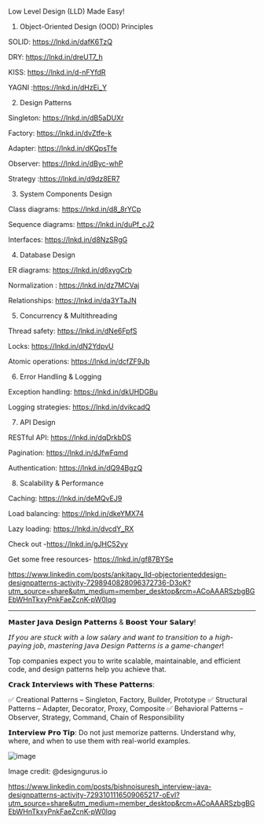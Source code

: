Low Level Design (LLD) Made Easy!

1. Object-Oriented Design (OOD) Principles

SOLID: https://lnkd.in/dafK6TzQ

DRY: https://lnkd.in/dreUT7_h

KISS: https://lnkd.in/d-nFYfdR

YAGNI :https://lnkd.in/dHzEi_Y


2. Design Patterns

Singleton: https://lnkd.in/dB5aDUXr

Factory: https://lnkd.in/dvZtfe-k

Adapter: https://lnkd.in/dKQpsTfe

Observer: https://lnkd.in/dByc-whP

Strategy :https://lnkd.in/d9dz8ER7


3. System Components Design

Class diagrams: https://lnkd.in/d8_8rYCp

Sequence diagrams: https://lnkd.in/duPf_cJ2

Interfaces: https://lnkd.in/d8NzSRgG


4. Database Design

ER diagrams: https://lnkd.in/d6xygCrb

Normalization : https://lnkd.in/dz7MCVaj

Relationships: https://lnkd.in/da3YTaJN


5. Concurrency & Multithreading

Thread safety: https://lnkd.in/dNe6FpfS

Locks: https://lnkd.in/dN2YdpvU

Atomic operations: https://lnkd.in/dcfZF9Jb


6. Error Handling & Logging

Exception handling: https://lnkd.in/dkUHDGBu

Logging strategies: https://lnkd.in/dvikcadQ


7. API Design

RESTful API: https://lnkd.in/dqDrkbDS

Pagination: https://lnkd.in/dJfwFqmd

Authentication: https://lnkd.in/dQ94BgzQ


8. Scalability & Performance

Caching: https://lnkd.in/deMQvEJ9

Load balancing: https://lnkd.in/dkeYMX74

Lazy loading: https://lnkd.in/dvcdY_RX



Check out -https://lnkd.in/gJHC52yy


Get some free resources- https://lnkd.in/gf87BYSe

https://www.linkedin.com/posts/ankitapy_lld-objectorienteddesign-designpatterns-activity-7298940828096372736-D3oK?utm_source=share&utm_medium=member_desktop&rcm=ACoAAARSzbgBGEbWHnTkxyPnkFaeZcnK-pW0lqg

**********************


𝗠𝗮𝘀𝘁𝗲𝗿 𝗝𝗮𝘃𝗮 𝗗𝗲𝘀𝗶𝗴𝗻 𝗣𝗮𝘁𝘁𝗲𝗿𝗻𝘀 & 𝗕𝗼𝗼𝘀𝘁 𝗬𝗼𝘂𝗿 𝗦𝗮𝗹𝗮𝗿𝘆!

𝘐𝘧 𝘺𝘰𝘶 𝘢𝘳𝘦 𝘴𝘵𝘶𝘤𝘬 𝘸𝘪𝘵𝘩 𝘢 𝘭𝘰𝘸 𝘴𝘢𝘭𝘢𝘳𝘺 𝘢𝘯𝘥 𝘸𝘢𝘯𝘵 𝘵𝘰 𝘵𝘳𝘢𝘯𝘴𝘪𝘵𝘪𝘰𝘯 𝘵𝘰 𝘢 𝘩𝘪𝘨𝘩-𝘱𝘢𝘺𝘪𝘯𝘨 𝘫𝘰𝘣, 𝘮𝘢𝘴𝘵𝘦𝘳𝘪𝘯𝘨 𝘑𝘢𝘷𝘢 𝘋𝘦𝘴𝘪𝘨𝘯 𝘗𝘢𝘵𝘵𝘦𝘳𝘯𝘴 𝘪𝘴 𝘢 𝘨𝘢𝘮𝘦-𝘤𝘩𝘢𝘯𝘨𝘦𝘳!

Top companies expect you to write scalable, maintainable, and efficient code, and design patterns help you achieve that.

𝗖𝗿𝗮𝗰𝗸 𝗜𝗻𝘁𝗲𝗿𝘃𝗶𝗲𝘄𝘀 𝘄𝗶𝘁𝗵 𝗧𝗵𝗲𝘀𝗲 𝗣𝗮𝘁𝘁𝗲𝗿𝗻𝘀:

✅ Creational Patterns – Singleton, Factory, Builder, Prototype
✅ Structural Patterns – Adapter, Decorator, Proxy, Composite
✅ Behavioral Patterns – Observer, Strategy, Command, Chain of Responsibility

𝗜𝗻𝘁𝗲𝗿𝘃𝗶𝗲𝘄 𝗣𝗿𝗼 𝗧𝗶𝗽: Do not just memorize patterns. Understand why, where, and when to use them with real-world examples.

![image](https://github.com/user-attachments/assets/4bc0c560-ab82-4471-95e4-a65b05c97210)

Image credit: @designgurus.io

https://www.linkedin.com/posts/bishnoisuresh_interview-java-designpatterns-activity-7293101116509065217-oEvI?utm_source=share&utm_medium=member_desktop&rcm=ACoAAARSzbgBGEbWHnTkxyPnkFaeZcnK-pW0lqg
